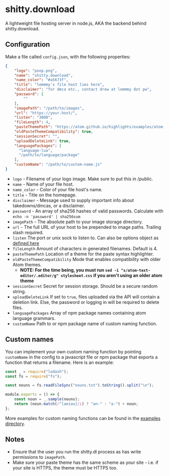 # shitty.download

A lightweight file hosting server in node.js, AKA the backend behind shitty.download.

## Configuration

Make a file called `config.json`, with the following properties:

```json
{
    "logo": "poop.png",
    "name": "shitty.download",
    "name_color": "#a5673f",
    "title": "lemmmy's file host lies here",
    "disclaimer": "for dmca etc., contact drew at lemmmy dot pw",
    "password": [
        ""
    ],
    "imagePath": "/path/to/images",
    "url": "https://your.host/",
    "listen": "3000",
    "fileLength": 4,
    "pasteThemePath": "https://atom.github.io/highlights/examples/atom-dark.css",
    "oldPasteThemeCompatibility": true,
    "sessionSecret": "",
    "uploadDeleteLink": true,
    "languagePackages": [
      "language-lua",
      "/path/to/language/package"
    ],
    "customName": "/path/to/custom-name.js"
}
```
- `logo` - Filename of your logo image. Make sure to put this in /public.
- `name` - Name of your file host.
- `name_color` - Color of your file host's name.
- `title` - Title on the homepage.
- `disclaimer` - Message used to supply important info about takedowns/dmcas, or a disclaimer.
- `password` - An array of sha256 hashes of valid passwords. Calculate with `echo -n 'password' | sha256sum`
- `imagePath` - The absolute path to your image storage directory.
- `url` - The full URL of your host to be prepended to image paths. Trailing slash required.
- `listen` The port or unix sock to listen to. Can also be options object as [defined here](https://nodejs.org/api/net.html#net_server_listen_options_callback)
- `fileLength` Amount of characters in generated filenames. Default is 4.
- `pasteThemePath` Location of a theme for the paste syntax highlighter.
- `oldPasteThemeCompatibility` Mode that enables compatibility with older Atom themes.
  - **NOTE: For the time being, you must run `sed -i "s/atom-text-editor/.editor/g" stylesheet.css` if you aren't using an older atom theme**
- `sessionSecret` Secret for session storage. Should be a secure random string.
- `uploadDeleteLink` If set to `true`, files uploaded via the API will contain a deletion link. Else, the password or logging in will be required to delete files.
- `languagePackages` Array of npm package names containing atom language grammars.
- `customName` Path to or npm package name of custom naming function.

## Custom names

You can implement your own custom naming function by pointing `customName` in the config to a javascript file or npm package that exports a function that returns a filename. Here is an example:

```js
const _ = require("lodash");
const fs = require("fs");

const nouns = fs.readFileSync("nouns.txt").toString().split("\n");

module.exports = () => {
	const noun = _.sample(nouns);
	return (noun.match(/^[aeiou]/i) ? "an-" : "a-") + noun;
};
```

More examples for custom naming functions can be found in the [examples directory](https://github.com/Lemmmy/shitty.dl/tree/master/examples).

## Notes

* Ensure that the user you run the shitty.dl process as has write permissions to `imagePath`.
* Make sure your paste theme has the same scheme as your site - i.e. if your site is HTTPS, the theme must be HTTPS too.
